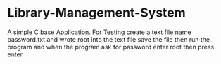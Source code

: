 Library-Management-System
=========================

A simple C base Application. For Testing create a text file name password.txt and wrote root 
into the text file save the file then run the program and when the program ask for password enter root then press enter

